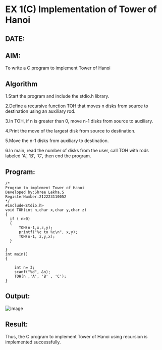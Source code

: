 # EX 1(C) Implementation of Tower of Hanoi
## DATE:
## AIM:
To write a C program to implement Tower of Hanoi

## Algorithm
1.Start the program and include the stdio.h library.

2.Define a recursive function TOH that moves n disks from source to destination using an auxiliary rod.

3.In TOH, if n is greater than 0, move n-1 disks from source to auxiliary.

4.Print the move of the largest disk from source to destination.

5.Move the n-1 disks from auxiliary to destination.

6.In main, read the number of disks from the user, call TOH with rods labeled 'A', 'B', 'C', then end the program.  

## Program:
```
/*
Program to implement Tower of Hanoi
Developed by:Shree Lekha.S 
RegisterNumber:212223110052 
*/
#include<stdio.h>
void TOH(int n,char x,char y,char z)
{
  if ( n>0)
  {
      TOH(n-1,x,z,y);
      printf("%c to %c\n", x,y);
      TOH(n-1, z,y,x);
  }
  
}
int main()
{
    
    int n= 3;
    scanf("%d", &n);
    TOH(n ,'A', 'B' , 'C');
}

```

## Output:
![image](https://github.com/user-attachments/assets/37144dd9-8555-4d0f-8bf7-09d9b86ed844)



## Result:
Thus, the C program to implement Tower of Hanoi using recursion is implemented successfully.

